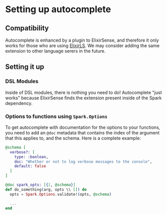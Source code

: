 <!--
SPDX-FileCopyrightText: 2020 Zach Daniel

SPDX-License-Identifier: MIT
-->

# Setting up autocomplete

## Compatibility

Autocomplete is enhanced by a plugin to ElixirSense, and therefore it only works for those who are using [ElixirLS](https://github.com/elixir-lsp/elixir-ls). We may consider adding the same extension to other language serers in the future.

## Setting it up

### DSL Modules

Inside of DSL modules, there is nothing you need to do! Autocomplete "just works" because ElixirSense finds the extension present inside of the Spark dependency.

### Options to functions using `Spark.Options`

To get autocomplete with documentation for the options to your functions, you need to add an `@doc` metadata that contains the index of the argument that this applies to, and the schema. Here is a complete example:

```elixir
@schema [
  verbose?: [
    type: :boolean,
    doc: "Whether or not to log verbose messages to the console",
    default: false
  ]
]

@doc spark_opts: [{1, @schema}]
def do_something(arg, opts \\ []) do
  opts = Spark.Options.validate!(opts, @schema)

  ...
end
```
